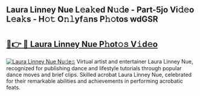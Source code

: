 ## Laura Linney Nue L𝚎a𝚔ed N𝚞𝚍e - Part-5jo Vi𝚍𝚎o L𝚎a𝚔s - H𝚘𝚝 O𝚗𝚕yf𝚊ns P𝚑𝚘tos wdGSR

# <h2><a href="http://kf4i6j.oniu.top/?m=Laura+Linney+Nue">🔗👉 🔴 Laura Linney Nue P𝚑ot𝚘𝚜 V𝚒d𝚎o</a></h2>

[![Laura Linney Nue Nu𝚍e𝚜](https://i.imgur.com/0qMVB7G.gif)](http://kf4i6j.oniu.top/?m=Laura+Linney+Nue)
Virtual artist and entertainer Laura Linney Nue, recognized for publishing dance and lifestyle tutorials through popular dance moves and brief clips. Skilled acrobat Laura Linney Nue, celebrated for their remarkable abilities and achievements in performing acrobatic feats.  
